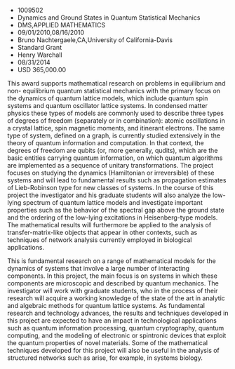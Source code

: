 
* 1009502
* Dynamics and Ground States in Quantum Statistical Mechanics
* DMS,APPLIED MATHEMATICS
* 09/01/2010,08/16/2010
* Bruno Nachtergaele,CA,University of California-Davis
* Standard Grant
* Henry Warchall
* 08/31/2014
* USD 365,000.00

This award supports mathematical research on problems in equilibrium and non-
equilibrium quantum statistical mechanics with the primary focus on the dynamics
of quantum lattice models, which include quantum spin systems and quantum
oscillator lattice systems. In condensed matter physics these types of models
are commonly used to describe three types of degrees of freedom (separately or
in combination): atomic oscillations in a crystal lattice, spin magnetic
moments, and itinerant electrons. The same type of system, defined on a graph,
is currently studied extensively in the theory of quantum information and
computation. In that context, the degrees of freedom are qubits (or, more
generally, qudits), which are the basic entities carrying quantum information,
on which quantum algorithms are implemented as a sequence of unitary
transformations. The project focuses on studying the dynamics (Hamiltonian or
irreversible) of these systems and will lead to fundamental results such as
propagation estimates of Lieb-Robinson type for new classes of systems. In the
course of this project the investigator and his graduate students will also
analyze the low-lying spectrum of quantum lattice models and investigate
important properties such as the behavior of the spectral gap above the ground
state and the ordering of the low-lying excitations in Heisenberg-type models.
The mathematical results will furthermore be applied to the analysis of
transfer-matrix-like objects that appear in other contexts, such as techniques
of network analysis currently employed in biological applications.

This is fundamental research on a range of mathematical models for the dynamics
of systems that involve a large number of interacting components. In this
project, the main focus is on systems in which these components are microscopic
and described by quantum mechanics. The investigator will work with graduate
students, who in the process of their research will acquire a working knowledge
of the state of the art in analytic and algebraic methods for quantum lattice
systems. As fundamental research and technology advances, the results and
techniques developed in this project are expected to have an impact in
technological applications such as quantum information processing, quantum
cryptography, quantum computing, and the modeling of electronic or spintronic
devices that exploit the quantum properties of novel materials. Some of the
mathematical techniques developed for this project will also be useful in the
analysis of structured networks such as arise, for example, in systems biology.
